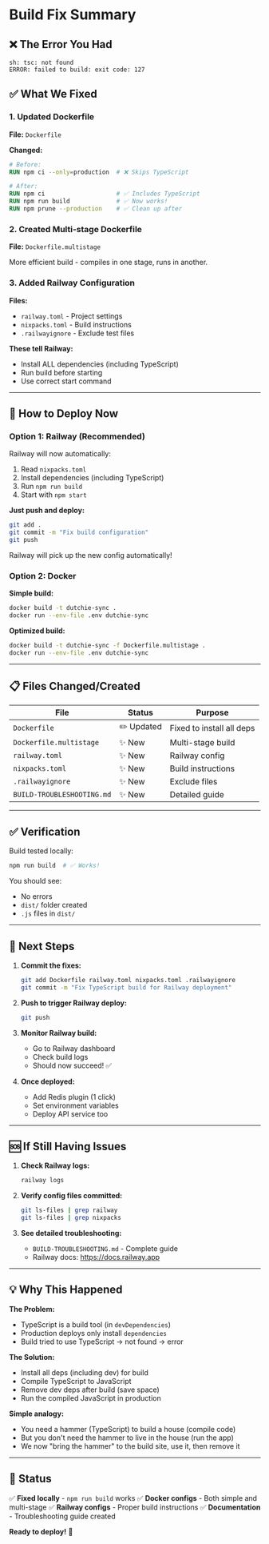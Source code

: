 # Build Fix Summary

## ❌ The Error You Had

```
sh: tsc: not found
ERROR: failed to build: exit code: 127
```

## ✅ What We Fixed

### 1. Updated Dockerfile
**File:** `Dockerfile`

**Changed:**
```dockerfile
# Before:
RUN npm ci --only=production  # ❌ Skips TypeScript

# After:
RUN npm ci                    # ✅ Includes TypeScript
RUN npm run build             # ✅ Now works!
RUN npm prune --production    # ✅ Clean up after
```

### 2. Created Multi-stage Dockerfile
**File:** `Dockerfile.multistage`

More efficient build - compiles in one stage, runs in another.

### 3. Added Railway Configuration
**Files:**
- `railway.toml` - Project settings
- `nixpacks.toml` - Build instructions
- `.railwayignore` - Exclude test files

**These tell Railway:**
- Install ALL dependencies (including TypeScript)
- Run build before starting
- Use correct start command

---

## 🚀 How to Deploy Now

### Option 1: Railway (Recommended)

Railway will now automatically:
1. Read `nixpacks.toml`
2. Install dependencies (including TypeScript)
3. Run `npm run build`
4. Start with `npm start`

**Just push and deploy:**
```bash
git add .
git commit -m "Fix build configuration"
git push
```

Railway will pick up the new config automatically!

### Option 2: Docker

**Simple build:**
```bash
docker build -t dutchie-sync .
docker run --env-file .env dutchie-sync
```

**Optimized build:**
```bash
docker build -t dutchie-sync -f Dockerfile.multistage .
docker run --env-file .env dutchie-sync
```

---

## 📋 Files Changed/Created

| File | Status | Purpose |
|------|--------|---------|
| `Dockerfile` | ✏️ Updated | Fixed to install all deps |
| `Dockerfile.multistage` | ✨ New | Multi-stage build |
| `railway.toml` | ✨ New | Railway config |
| `nixpacks.toml` | ✨ New | Build instructions |
| `.railwayignore` | ✨ New | Exclude files |
| `BUILD-TROUBLESHOOTING.md` | ✨ New | Detailed guide |

---

## ✅ Verification

Build tested locally:
```bash
npm run build  # ✅ Works!
```

You should see:
- No errors
- `dist/` folder created
- `.js` files in `dist/`

---

## 🎯 Next Steps

1. **Commit the fixes:**
   ```bash
   git add Dockerfile railway.toml nixpacks.toml .railwayignore
   git commit -m "Fix TypeScript build for Railway deployment"
   ```

2. **Push to trigger Railway deploy:**
   ```bash
   git push
   ```

3. **Monitor Railway build:**
   - Go to Railway dashboard
   - Check build logs
   - Should now succeed! ✅

4. **Once deployed:**
   - Add Redis plugin (1 click)
   - Set environment variables
   - Deploy API service too

---

## 🆘 If Still Having Issues

1. **Check Railway logs:**
   ```bash
   railway logs
   ```

2. **Verify config files committed:**
   ```bash
   git ls-files | grep railway
   git ls-files | grep nixpacks
   ```

3. **See detailed troubleshooting:**
   - `BUILD-TROUBLESHOOTING.md` - Complete guide
   - Railway docs: https://docs.railway.app

---

## 💡 Why This Happened

**The Problem:**
- TypeScript is a build tool (in `devDependencies`)
- Production deploys only install `dependencies`
- Build tried to use TypeScript → not found → error

**The Solution:**
- Install all deps (including dev) for build
- Compile TypeScript to JavaScript
- Remove dev deps after build (save space)
- Run the compiled JavaScript in production

**Simple analogy:**
- You need a hammer (TypeScript) to build a house (compile code)
- But you don't need the hammer to live in the house (run the app)
- We now "bring the hammer" to the build site, use it, then remove it

---

## 🎉 Status

✅ **Fixed locally** - `npm run build` works
✅ **Docker configs** - Both simple and multi-stage
✅ **Railway configs** - Proper build instructions
✅ **Documentation** - Troubleshooting guide created

**Ready to deploy!** 🚀
